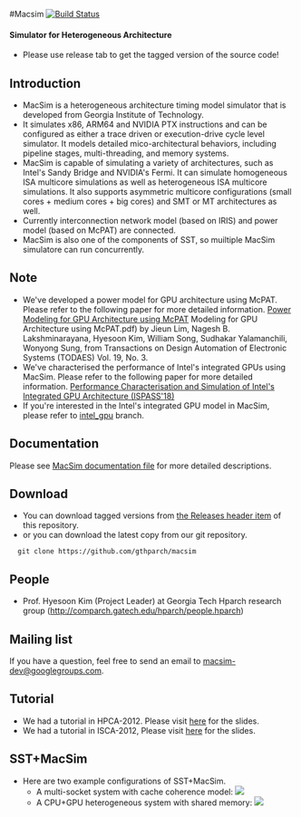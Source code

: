 #Macsim [![Build Status](https://travis-ci.org/gthparch/macsim.svg?branch=master)](https://travis-ci.org/gthparch/macsim)
#### Simulator for Heterogeneous Architecture

* Please use release tab to get the tagged version of the source code! 

## Introduction

* MacSim is a heterogeneous architecture timing model simulator that is
  developed from Georgia Institute of Technology.
* It simulates x86, ARM64 and NVIDIA PTX instructions and can be configured as
  either a trace driven or execution-drive cycle level simulator. It models
  detailed mico-architectural behaviors, including pipeline stages,
  multi-threading, and memory systems.
* MacSim is capable of simulating a variety of architectures, such as Intel's
  Sandy Bridge and NVIDIA's Fermi. It can simulate homogeneous ISA multicore
  simulations as well as heterogeneous ISA multicore simulations. It also
  supports asymmetric multicore configurations (small cores + medium cores + big
  cores) and SMT or MT architectures as well.
* Currently interconnection network model (based on IRIS) and power model (based
  on McPAT) are connected.
* MacSim is also one of the components of SST, so muiltiple MacSim simulatore
  can run concurrently.


## Note

* We've developed a power model for GPU architecture using McPAT. Please refer
  to the following paper for more detailed
  information. [Power Modeling for GPU Architecture using McPAT](http://www.cercs.gatech.edu/tech-reports/tr2013/git-cercs-13-10.pdf)
  Modeling for GPU Architecture using McPAT.pdf) by Jieun Lim, Nagesh
  B. Lakshminarayana, Hyesoon Kim, William Song, Sudhakar Yalamanchili, Wonyong
  Sung, from Transactions on Design Automation of Electronic Systems (TODAES)
  Vol. 19, No. 3.
* We've characterised the performance of Intel's integrated GPUs using MacSim. Please refer to the following paper for more detailed information. [Performance Characterisation and Simulation of Intel's Integrated GPU Architecture (ISPASS'18)](http://comparch.gatech.edu/hparch/papers/gera_ispass18.pdf)
* If you're interested in the Intel's integrated GPU model in MacSim, please refer to [intel_gpu](https://github.com/gthparch/macsim/tree/intel_gpu) branch.


## Documentation

Please see [MacSim documentation file](http://macsim.googlecode.com/files/macsim.pdf) for more detailed descriptions.


## Download

* You can download tagged versions from [the Releases header item](https://github.com/gthparch/macsim/releases) of this repository.
* or you can download the latest copy from our git repository.

```
  git clone https://github.com/gthparch/macsim
```


## People

* Prof. Hyesoon Kim (Project Leader) at Georgia Tech 
Hparch research group 
(http://comparch.gatech.edu/hparch/people.hparch) 


## Mailing list

If you have a question, feel free to send an email to macsim-dev@googlegroups.com.


## Tutorial

* We had a tutorial in HPCA-2012. Please visit [here](http://comparch.gatech.edu/hparch/OcelotMacsim_tutorial.html) for the slides.
* We had a tutorial in ISCA-2012, Please visit [here](http://comparch.gatech.edu/hparch/isca12_gt.html) for the slides.


## SST+MacSim

* Here are two example configurations of SST+MacSim.
  * A multi-socket system with cache coherence model: ![](http://comparch.gatech.edu/hparch/images/sst+macsim_conf_1.png)
  * A CPU+GPU heterogeneous system with shared memory: ![](http://comparch.gatech.edu/hparch/images/sst+macsim_conf_2.png)
